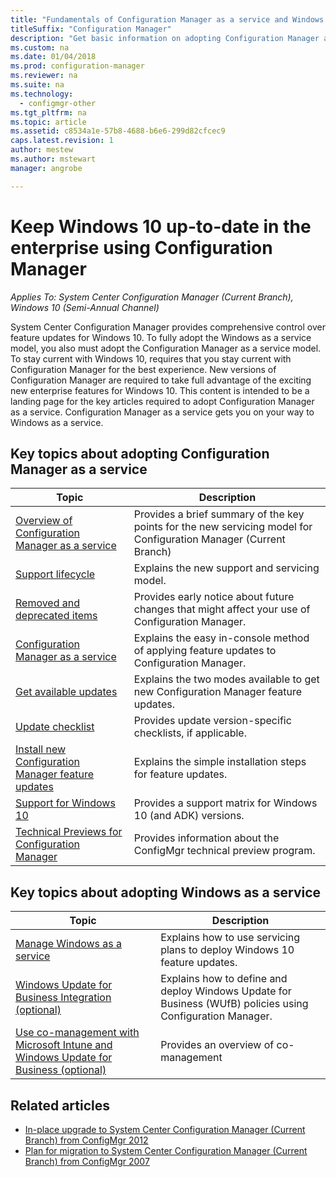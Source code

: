 ```yaml
---
title: "Fundamentals of Configuration Manager as a service and Windows as a service"
titleSuffix: "Configuration Manager"
description: "Get basic information on adopting Configuration Manager as a service to support Windows as a service."
ms.custom: na
ms.date: 01/04/2018
ms.prod: configuration-manager
ms.reviewer: na
ms.suite: na
ms.technology:
  - configmgr-other
ms.tgt_pltfrm: na
ms.topic: article
ms.assetid: c8534a1e-57b8-4688-b6e6-299d82cfcec9
caps.latest.revision: 1
author: mestew
ms.author: mstewart
manager: angrobe

---
```


# Keep Windows 10 up-to-date in the enterprise using Configuration Manager

*Applies To: System Center Configuration Manager (Current Branch), Windows 10 (Semi-Annual Channel)*

System Center Configuration Manager provides comprehensive control over feature updates for Windows 10. To fully adopt the Windows as a service model, you also must adopt the Configuration Manager as a service model. To stay current with Windows 10, requires that you stay current with Configuration Manager for the best experience. New versions of Configuration Manager are required to take full advantage of the exciting new enterprise features for Windows 10. This content is intended to be a landing page for the key articles required to adopt Configuration Manager as a service. Configuration Manager as a service gets you on your way to Windows as a service.

## Key topics about adopting Configuration Manager as a service

| Topic        | Description          | 
| ------------- |-------------|
|[Overview of Configuration Manager as a service](/sccm/core/plan-design/changes/whats-new-incremental-versions)|Provides a brief summary of the key points for the new servicing model for Configuration Manager (Current Branch)|
|[Support lifecycle](/sccm/core/servers/manage/current-branch-versions-supported)|Explains the new support and servicing model.|
|[Removed and deprecated items](/sccm//core/plan-design/changes/deprecated/removed-and-deprecated)|Provides early notice about future changes that might affect your use of Configuration Manager.|
|[Configuration Manager as a service](/sccm/core/servers/manage/updates)|Explains the easy in-console method of applying feature updates to Configuration Manager.|
|[Get available updates](/core/servers/manage/install-in-console-updates#get-available-updates)|Explains the two modes available to get new Configuration Manager feature updates.|
|[Update checklist](/sccm/core/servers/manage/install-in-console-updates#bkmk_beforeinstall)|Provides update version-specific checklists, if applicable.| 
|[Install new Configuration Manager feature updates](/sccm/core/servers/manage/install-in-console-updates#bkmk_install)|Explains the simple installation steps for feature updates.|
|[Support for Windows 10](/sccm/core/plan-design/configs/support-for-windows-10)|Provides a support matrix for Windows 10 (and ADK) versions.|
|[Technical Previews for Configuration Manager](/sccm/core/get-started/technical-preview)|Provides information about the ConfigMgr technical preview program.|


## Key topics about adopting Windows as a service
| Topic        | Description          | 
| ------------- |-------------|
|[Manage Windows as a service](/sccm/osd/deploy-use/manage-windows-as-a-service)|Explains how to use servicing plans to deploy Windows 10 feature updates.|
|[Windows Update for Business Integration (optional)](/sccm/sum/deploy-use/integrate-windows-update-for-business-windows-10)|Explains how to define and deploy Windows Update for Business (WUfB) policies using Configuration Manager.|
|[Use co-management with Microsoft Intune and Windows Update for Business (optional)](/sccm/core/clients/manage/co-management-overview)|Provides an overview of co-management| 


## Related articles

- [In-place upgrade to System Center Configuration Manager (Current Branch) from ConfigMgr 2012](/sccm/core/servers/deploy/install/upgrade-to-configuration-manager)
- [Plan for migration to System Center Configuration Manager (Current Branch) from ConfigMgr 2007](/sccm/core/migration/planning-for-migration)